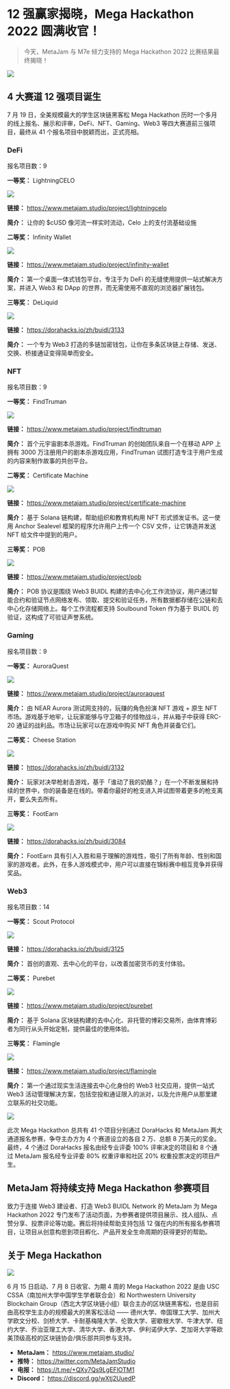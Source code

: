 # 12 强赢家揭晓，Mega Hackathon 2022 圆满收官！

> 今天，MetaJam 与 M7e 倾力支持的 Mega Hackathon 2022 比赛结果最终揭晓！

![](./finalist.png)

## 4 大赛道 12 强项目诞生

7 月 19 日，全美规模最大的学生区块链黑客松 Mega Hackathon 历时一个多月的线上报名、展示和评审，DeFi、NFT、Gaming、Web3 等四大赛道前三强项目，最终从 41 个报名项目中脱颖而出，正式亮相。

### DeFi

报名项目数：9

**一等奖：** LightningCELO

![](./lightningcelo.jpg)

**链接：** https://www.metajam.studio/project/lightningcelo

**简介：** 让你的 $cUSD 像河流一样实时流动，Celo 上的支付流基础设施

**二等奖：** Infinity Wallet

![](./infinity-wallet.jpg)

**链接：** https://www.metajam.studio/project/infinity-wallet

**简介：** 第一个桌面一体式钱包平台，专注于为 DeFi 的无缝使用提供一站式解决方案，并进入 Web3 和 DApp 的世界，而无需使用不直观的浏览器扩展钱包。

**三等奖：** DeLiquid

![](./DeLiquid.png)

**链接：** https://dorahacks.io/zh/buidl/3133

**简介：** 一个专为 Web3 打造的多链加密钱包，让你在多条区块链上存储、发送、交换、桥接通证变得简单而安全。

### NFT

报名项目数：9

**一等奖：** FindTruman

![](./findtruman.jpg)

**链接：** https://www.metajam.studio/project/findtruman

**简介：** 首个元宇宙剧本杀游戏。FindTruman 的创始团队来自一个在移动 APP 上拥有 3000 万注册用户的剧本杀游戏应用，FindTruman 试图打造专注于用户生成的内容来制作故事的共创平台。

**二等奖：** Certificate Machine

![](./certificate-machine.jpg)

**链接：** https://www.metajam.studio/project/certificate-machine

**简介：** 基于 Solana 链构建，帮助组织和教育机构用 NFT 形式颁发证书。这一使用 Anchor Sealevel 框架的程序允许用户上传一个 CSV 文件，让它铸造并发送 NFT 给文件中提到的用户。

**三等奖：** POB

![](./pob.jpg)

**链接：** https://www.metajam.studio/project/pob

**简介：** POB 协议是围绕 Web3 BUIDL 构建的去中心化工作流协议，用户通过智能合约和验证节点网络发布、领取、提交和验证任务，所有数据都存储在公链和去中心化存储网络上。每个工作流程都支持 Soulbound Token 作为基于 BUIDL 的验证，这构成了可验证声誉系统。

### Gaming

报名项目数：9

**一等奖：** AuroraQuest

![](./AuroraQuest.jpg)

**链接：** https://www.metajam.studio/project/auroraquest

**简介：** 由 NEAR Aurora 测试网支持的，玩赚的角色扮演 NFT 游戏 + 原生 NFT 市场。游戏基于地牢，让玩家能够与守卫箱子的怪物战斗，并从箱子中获得 ERC-20 通证的战利品。市场让玩家可以在游戏中购买 NFT 角色并装备它们。

**二等奖：** Cheese Station

![](./cheese-station.png)

**链接：** https://dorahacks.io/zh/buidl/3132

**简介：** 玩家对决举枪射击游戏，基于「谁动了我的奶酪？」在一个不断发展和持续的世界中，你的装备是在线的。带着你最好的枪支进入并试图带着更多的枪支离开，要么失去所有。

**三等奖：** FootEarn

![](./FootEarn.jpeg)

**链接：** https://dorahacks.io/zh/buidl/3084

**简介：** FootEarn 具有引人入胜和易于理解的游戏性，吸引了所有年龄、性别和国家的游戏者。此外，在多人游戏模式中，用户可以直接在锦标赛中相互竞争并获得奖品。

### Web3

报名项目数：14

**一等奖：** Scout Protocol

![](./scout-protocol.png)

**链接：** https://dorahacks.io/zh/buidl/3125

**简介：** 首创的直观、去中心化的平台，以改善加密货币的支付体验。

**二等奖：** Purebet

![](./Purebet.jpg)

**链接：** https://www.metajam.studio/project/purebet

**简介：** 基于 Solana 区块链构建的去中心化、非托管的博彩交易所，由体育博彩者为同行从头开始定制，提供最佳的使用体验。

**三等奖：** Flamingle

![](./flamingle.jpg)

**链接：** https://www.metajam.studio/project/flamingle

**简介：** 第一个通过现实生活连接去中心化身份的 Web3 社交应用，提供一站式 Web3 活动管理解决方案，包括空投和通证限入的派对，以及允许用户从那里建立联系的社交功能。

![](./megahackathon-metajam.png)

此次 Mega Hackathon 总共有 41 个项目分别通过 DoraHacks 和 MetaJam 两大通道报名参赛，争夺主办方为 4 个赛道设立的各自 2 万、总额 8 万美元的奖金。最终，4 个通过 DoraHacks 报名由经专业评委 100% 评审决定的项目和 8 个通过 MetaJam 报名经专业评委 80% 权重评审和社区 20% 权重投票决定的项目产生。

## MetaJam 将持续支持 Mega Hackathon 参赛项目

致力于连接 Web3 建设者、打造 Web3 BUIDL Network 的 MetaJam 为 Mega Hackathon 2022 专门发布了活动页面，为参赛者提供项目展示、找人组队、点赞分享、投票评论等功能。赛后将持续帮助支持包括 12 强在内的所有报名参赛项目，让项目从创意构思到项目孵化、产品开发全生命周期的获得更好的帮助。

## 关于 Mega Hackathon

![](./website.png)

6 月 15 日启动、7 月 8 日收官、为期 4 周的 Mega Hackathon 2022 是由 USC CSSA（南加州大学中国学生学者联合会）和 Northwestern University Blockchain Group（西北大学区块链小组）联合主办的区块链黑客松，也是目前由高校学生主办的规模最大的黑客松活动 —— 德州大学、帝国理工大学、加州大学欧文分校、剑桥大学、卡耐基梅隆大学、伦敦大学、密歇根大学、牛津大学、纽约大学、乔治亚理工大学、清华大学、香港大学、伊利诺伊大学、芝加哥大学等欧美顶级高校的区块链协会/俱乐部共同参与支持。

- **MetaJam：** https://www.metajam.studio/
- **推特：** https://twitter.com/MetaJamStudio
- **电报：** https://t.me/+QXy7Qs9LgEFlOTM1
- **Discord：** https://discord.gg/wXtj2UuedP
